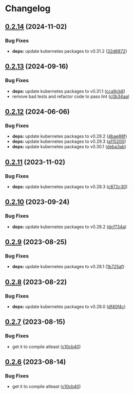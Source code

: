 # Changelog

## [0.2.14](https://github.com/Jmainguy/k8sCapcity/compare/v0.2.13...v0.2.14) (2024-11-02)


### Bug Fixes

* **deps:** update kubernetes packages to v0.31.2 ([32d6872](https://github.com/Jmainguy/k8sCapcity/commit/32d6872484ad690391a3862123ad32bddc000605))

## [0.2.13](https://github.com/Jmainguy/k8sCapcity/compare/v0.2.12...v0.2.13) (2024-09-16)


### Bug Fixes

* **deps:** update kubernetes packages to v0.31.1 ([cca9cb8](https://github.com/Jmainguy/k8sCapcity/commit/cca9cb8950eae849f49bc22fd77b9d0f24a4673c))
* remove bad tests and refactor code to pass lint ([c0b34aa](https://github.com/Jmainguy/k8sCapcity/commit/c0b34aa8f6e3932f79d224988aac136245275312))

## [0.2.12](https://github.com/Jmainguy/k8sCapcity/compare/v0.2.11...v0.2.12) (2024-06-06)


### Bug Fixes

* **deps:** update kubernetes packages to v0.29.2 ([4bae88f](https://github.com/Jmainguy/k8sCapcity/commit/4bae88f54c4d8f6908afdde8e8d72f09d74aa962))
* **deps:** update kubernetes packages to v0.29.3 ([a115200](https://github.com/Jmainguy/k8sCapcity/commit/a115200ceba8338cfccab7721c20a7425fddcbd3))
* **deps:** update kubernetes packages to v0.30.1 ([deba3ab](https://github.com/Jmainguy/k8sCapcity/commit/deba3abc43f2f2ce0f087b53cfef0b5d60fb2a8d))

## [0.2.11](https://github.com/Jmainguy/k8sCapcity/compare/v0.2.10...v0.2.11) (2023-11-02)


### Bug Fixes

* **deps:** update kubernetes packages to v0.28.3 ([c872c30](https://github.com/Jmainguy/k8sCapcity/commit/c872c3001fc405549a0f80201c27c46c33ee0590))

## [0.2.10](https://github.com/Jmainguy/k8sCapcity/compare/v0.2.9...v0.2.10) (2023-09-24)


### Bug Fixes

* **deps:** update kubernetes packages to v0.28.2 ([dcf734a](https://github.com/Jmainguy/k8sCapcity/commit/dcf734afbf4af3d4520512f374e5e01e468bbdc8))

## [0.2.9](https://github.com/Jmainguy/k8sCapcity/compare/v0.2.8...v0.2.9) (2023-08-25)


### Bug Fixes

* **deps:** update kubernetes packages to v0.28.1 ([1b725af](https://github.com/Jmainguy/k8sCapcity/commit/1b725af6e71eb83029ab208471bae2382231bf57))

## [0.2.8](https://github.com/Jmainguy/k8sCapcity/compare/v0.2.7...v0.2.8) (2023-08-22)


### Bug Fixes

* **deps:** update kubernetes packages to v0.28.0 ([df40f4c](https://github.com/Jmainguy/k8sCapcity/commit/df40f4c73adb7d4c04dec710492068c4a3c87dd7))

## [0.2.7](https://github.com/Jmainguy/k8sCapcity/compare/v0.2.6...v0.2.7) (2023-08-15)


### Bug Fixes

* get it to compile atleast ([c10cb40](https://github.com/Jmainguy/k8sCapcity/commit/c10cb407024a6eca29500bd5d7c495cc7efdbf04))

## [0.2.6](https://github.com/Jmainguy/k8sCapcity/compare/v0.2.5...v0.2.6) (2023-08-14)


### Bug Fixes

* get it to compile atleast ([c10cb40](https://github.com/Jmainguy/k8sCapcity/commit/c10cb407024a6eca29500bd5d7c495cc7efdbf04))
